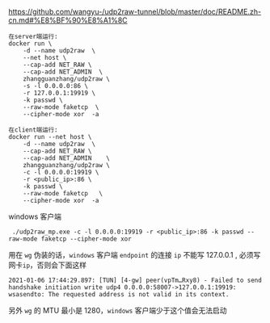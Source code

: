 https://github.com/wangyu-/udp2raw-tunnel/blob/master/doc/README.zh-cn.md#%E8%BF%90%E8%A1%8C

```shell
在server端运行:
docker run \
    -d --name udp2raw  \
    --net host \
    --cap-add NET_RAW \
    --cap-add NET_ADMIN  \
    zhangguanzhang/udp2raw \
    -s -l 0.0.0.0:86 \
    -r 127.0.0.1:19919 \
    -k passwd \
    --raw-mode faketcp  \
    --cipher-mode xor  -a

在client端运行:
docker run --net host \
    -d --name udp2raw  \
    --cap-add NET_RAW \
    --cap-add NET_ADMIN    \
    zhangguanzhang/udp2raw \
    -c -l 0.0.0.0:19919 \
    -r <public_ip>:86 \
    -k passwd \
    --raw-mode faketcp   \
    --cipher-mode xor  -a
```

windows 客户端

```shell
 ./udp2raw_mp.exe -c -l 0.0.0.0:19919 -r <public_ip>:86 -k passwd --raw-mode faketcp --cipher-mode xor
```

用在 `wg` 伪装的话，`windows` 客户端 `endpoint` 的连接 `ip` 不能写 127.0.0.1 , 必须写网卡`ip`，否则会下面这样

```log
2021-01-06 17:44:29.897: [TUN] [4-gw] peer(vpTm…Rxy8) - Failed to send handshake initiation write udp4 0.0.0.0:58007->127.0.0.1:19919: wsasendto: The requested address is not valid in its context.
```

另外 `wg` 的 MTU 最小是 1280，`windows` 客户端少于这个值会无法启动